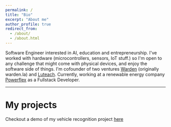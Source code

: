 ```yaml
---
permalink: /
title: "Bio"
excerpt: "About me"
author_profile: true
redirect_from: 
  - /about/
  - /about.html
---
```


Software Engineer interested in AI, education and entrepreneurship. I've worked with hardware (microcontrollers, sensors, IoT stuff.) so I'm open to any challenge that might come with physical devices, and enjoy the software side of things. I'm cofounder of two ventures [Warden](https://wardentec.com) (originally warden.la) and [Luteach](https://luteach.com). Currently, working at a renewable energy company [Powerflex](https://powerflex.com) as a Fullstack Developer.


---
# My projects

Checkout a demo of my vehicle recognition project [here](https://vehicle-recognition-demo.vercel.app)